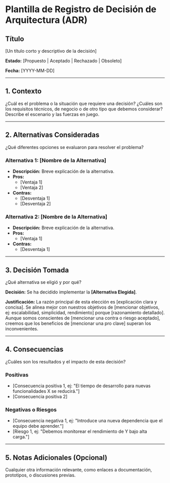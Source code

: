 # Plantilla de Registro de Decisión de Arquitectura (ADR)

## Título

[Un título corto y descriptivo de la decisión]

**Estado:** [Propuesto | Aceptado | Rechazado | Obsoleto]

**Fecha:** [YYYY-MM-DD]

---

## 1. Contexto

¿Cuál es el problema o la situación que requiere una decisión? ¿Cuáles son los requisitos técnicos, de negocio o de otro tipo que debemos considerar? Describe el escenario y las fuerzas en juego.

---

## 2. Alternativas Consideradas

¿Qué diferentes opciones se evaluaron para resolver el problema?

### Alternativa 1: [Nombre de la Alternativa]
-   **Descripción:** Breve explicación de la alternativa.
-   **Pros:**
    -   [Ventaja 1]
    -   [Ventaja 2]
-   **Contras:**
    -   [Desventaja 1]
    -   [Desventaja 2]

### Alternativa 2: [Nombre de la Alternativa]
-   **Descripción:** Breve explicación de la alternativa.
-   **Pros:**
    -   [Ventaja 1]
-   **Contras:**
    -   [Desventaja 1]

---

## 3. Decisión Tomada

¿Qué alternativa se eligió y por qué?

**Decisión:** Se ha decidido implementar la **[Alternativa Elegida]**.

**Justificación:** La razón principal de esta elección es [explicación clara y concisa]. Se alinea mejor con nuestros objetivos de [mencionar objetivos, ej: escalabilidad, simplicidad, rendimiento] porque [razonamiento detallado]. Aunque somos conscientes de [mencionar una contra o riesgo aceptado], creemos que los beneficios de [mencionar una pro clave] superan los inconvenientes.

---

## 4. Consecuencias

¿Cuáles son los resultados y el impacto de esta decisión?

### Positivas
-   [Consecuencia positiva 1, ej: "El tiempo de desarrollo para nuevas funcionalidades X se reducirá."]
-   [Consecuencia positiva 2]

### Negativas o Riesgos
-   [Consecuencia negativa 1, ej: "Introduce una nueva dependencia que el equipo debe aprender."]
-   [Riesgo 1, ej: "Debemos monitorear el rendimiento de Y bajo alta carga."]

---

## 5. Notas Adicionales (Opcional)

Cualquier otra información relevante, como enlaces a documentación, prototipos, o discusiones previas.
